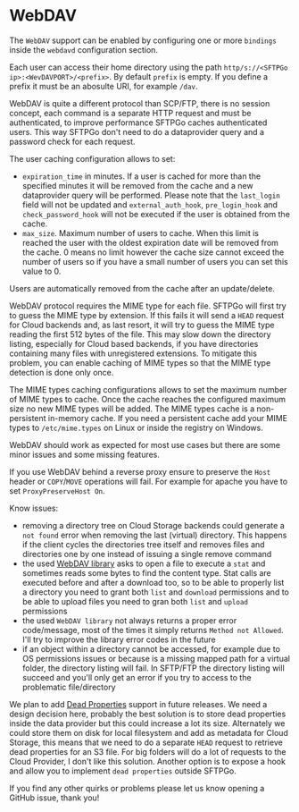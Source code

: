 # WebDAV

The `WebDAV` support can be enabled by configuring one or more `bindings` inside the `webdavd` configuration section.

Each user can access their home directory using the path `http/s://<SFTPGo ip>:<WevDAVPORT>/<prefix>`. By default `prefix` is empty. If you define a prefix it must be an abosulte URI, for example `/dav`.

WebDAV is quite a different protocol than SCP/FTP, there is no session concept, each command is a separate HTTP request and must be authenticated, to improve performance SFTPGo caches authenticated users. This way SFTPGo don't need to do a dataprovider query and a password check for each request.

The user caching configuration allows to set:

- `expiration_time` in minutes. If a user is cached for more than the specified minutes it will be removed from the cache and a new dataprovider query will be performed. Please note that the `last_login` field will not be updated and `external_auth_hook`, `pre_login_hook` and `check_password_hook` will not be executed if the user is obtained from the cache.
- `max_size`. Maximum number of users to cache. When this limit is reached the user with the oldest expiration date will be removed from the cache. 0 means no limit however the cache size cannot exceed the number of users so if you have a small number of users you can set this value to 0.

Users are automatically removed from the cache after an update/delete.

WebDAV protocol requires the MIME type for each file. SFTPGo will first try to guess the MIME type by extension. If this fails it will send a `HEAD` request for Cloud backends and, as last resort, it will try to guess the MIME type reading the first 512 bytes of the file. This may slow down the directory listing, especially for Cloud based backends, if you have directories containing many files with unregistered extensions. To mitigate this problem, you can enable caching of MIME types so that the MIME type detection is done only once.

The MIME types caching configurations allows to set the maximum number of MIME types to cache. Once the cache reaches the configured maximum size no new MIME types will be added. The MIME types cache  is a non-persistent in-memory cache. If you need a persistent cache add your MIME types to `/etc/mime.types` on Linux or inside the registry on Windows.

WebDAV should work as expected for most use cases but there are some minor issues and some missing features.

If you use WebDAV behind a reverse proxy ensure to preserve the `Host` header or `COPY`/`MOVE` operations will fail. For example for apache you have to set `ProxyPreserveHost On`.

Know issues:

- removing a directory tree on Cloud Storage backends could generate a `not found` error when removing the last (virtual) directory. This happens if the client cycles the directories tree itself and removes files and directories one by one instead of issuing a single remove command
- the used [WebDAV library](https://pkg.go.dev/golang.org/x/net/webdav?tab=doc) asks to open a file to execute a `stat` and sometimes reads some bytes to find the content type. Stat calls are executed before and after a download too, so to be able to properly list a directory you need to grant both `list` and `download` permissions and to be able to upload files you need to gran both `list` and `upload` permissions
- the used `WebDAV library` not always returns a proper error code/message, most of the times it simply returns `Method not Allowed`. I'll try to improve the library error codes in the future
- if an object within a directory cannot be accessed, for example due to OS permissions issues or because is a missing mapped path for a virtual folder, the directory listing will fail. In SFTP/FTP the directory listing will succeed and you'll only get an error if you try to access to the problematic file/directory

We plan to add [Dead Properties](https://tools.ietf.org/html/rfc4918#section-3) support in future releases. We need a design decision here, probably the best solution is to store dead properties inside the data provider but this could increase a lot its size. Alternately we could store them on disk for local filesystem and add as metadata for Cloud Storage, this means that we need to do a separate `HEAD` request to retrieve dead properties for an S3 file. For big folders will do a lot of requests to the Cloud Provider, I don't like this solution. Another option is to expose a hook and allow you to implement `dead properties` outside SFTPGo.

If you find any other quirks or problems please let us know opening a GitHub issue, thank you!
